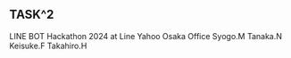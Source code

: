## TASK^2

LINE BOT Hackathon 2024 at Line Yahoo Osaka Office
Syogo.M
Tanaka.N
Keisuke.F
Takahiro.H
